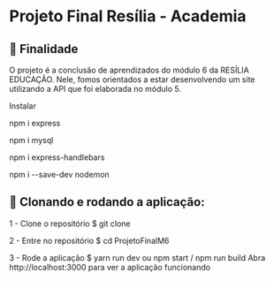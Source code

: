 # Projeto Final Resília  - Academia

## 🚀 Finalidade

O projeto é a conclusão de aprendizados do módulo 6 da RESÍLIA EDUCAÇÃO. Nele, fomos orientados a estar desenvolvendo um site utilizando a  API que foi elaborada no módulo 5.

Instalar

npm i express

npm i mysql

npm i express-handlebars

npm i --save-dev nodemon

## 📌 Clonando e rodando a aplicação:

1 - Clone o repositório
$ git clone 

2 - Entre no repositório
$ cd ProjetoFinalM6

3 - Rode a aplicação
$ yarn run dev ou npm start / npm run build
Abra http://localhost:3000 para ver a aplicação funcionando
